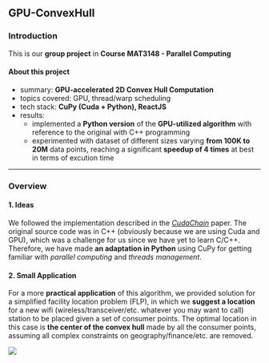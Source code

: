 ## GPU-ConvexHull
### Introduction
This is our **group project** in **Course MAT3148 - Parallel Computing**

#### About this project
- summary: **GPU-accelerated 2D Convex Hull Computation**
- topics covered: GPU, thread/warp scheduling
- tech stack: **CuPy (Cuda + Python), ReactJS**
- results:
    + implemented a **Python version** of the **GPU-utilized algorithm** with reference to the original with C++ programming
    + experimented with dataset of different sizes varying **from 100K to 20M** data points, reaching a significant **speedup of 4 times** at best in terms of excution time

---

### Overview

#### 1. Ideas
We followed the implementation described in the [_CudaChain_](https://springerplus.springeropen.com/articles/10.1186/s40064-016-2284-4) paper. The original source code was in C++ (obviously because we are using Cuda and GPU), which was a challenge for us since we have yet to learn C/C++. Therefore, we have made **an adaptation in Python**  using CuPy for getting familiar with *parallel computing* and *threads management*.

#### 2. Small Application
For a more **practical application** of this algorithm, we provided solution for a simplified facility location problem (FLP), in which we **suggest a location** for a new wifi (wireless/transceiver/etc. whatever you may want to call) station to be placed given a set of consumer points. The optimal location in this case is **the center of the convex hull** made by all the consumer points, assuming all complex constraints on geography/finance/etc. are removed.

![](./DemoUI/img/hull.png)
